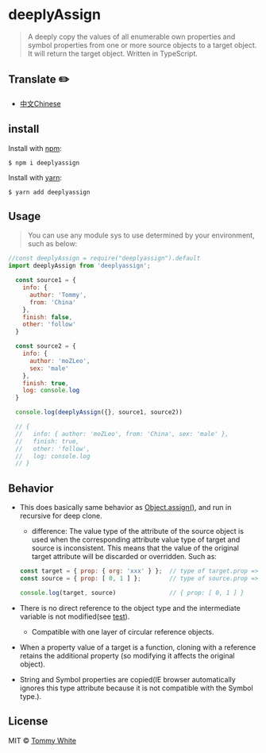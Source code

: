 # deeplyAssign
> A deeply copy the values of all enumerable own properties and symbol properties from one or more source objects to a target object. It will return the target object. Written in TypeScript.

## Translate ✏️
- [中文Chinese](https://github.com/Tommy-White/deeplyAssign/blob/master/README_ZH-CH.md)

## install
Install with [npm](https://www.npmjs.com/):
```
$ npm i deeplyassign
```

Install with [yarn](https://yarnpkg.com/en/):
```
$ yarn add deeplyassign
```

## Usage
> You can use any module sys to use determined by your environment, such as below:

```js
//const deeplyAssign = require("deeplyassign").default
import deeplyAssign from 'deeplyassign';

  const source1 = { 
    info: { 
      author: 'Tommy',
      from: 'China' 
    }, 
    finish: false,
    other: 'follow' 
  }

  const source2 = { 
    info: { 
      author: 'moZLeo', 
      sex: 'male' 
    }, 
    finish: true,
    log: console.log
  }

  console.log(deeplyAssign({}, source1, source2))

  // {
  //   info: { author: 'moZLeo', from: 'China', sex: 'male' },
  //   finish: true,
  //   other: 'follow',
  //   log: console.log
  // }
```

## Behavior
  - This does basically same behavior as [Object.assign()](https://developer.mozilla.org/en-US/docs/Web/JavaScript/Reference/Global_Objects/Object/assign#Description), and run in recursive for deep clone.
    - difference: The value type of the attribute of the source object is used when the corresponding attribute value type of target and source is inconsistent. This means that the value of the original target attribute will be discarded or overridden. Such as:
    ```js
    const target = { prop: { org: 'xxx' } };  // type of target.prop => 'object'
    const source = { prop: [ 0, 1 ] };        // type of source.prop => 'array'

    console.log(target, source)               // { prop: [ 0, 1 ] }
    ```

  - There is no direct reference to the object type and the intermediate variable is not modified(see [test](https://github.com/Tommy-White/deeplyAssign/blob/master/__tests__/index.js#L16)).
    - Compatible with one layer of circular reference objects.
  - When a property value of a target is a function, cloning with a reference retains the additional property (so modifying it affects the original object). 
  - String and Symbol properties are copied(IE browser automatically ignores this type attribute because it is not compatible with the Symbol type.).

## License
MIT © [Tommy White](https://github.com/Tommy-White)
